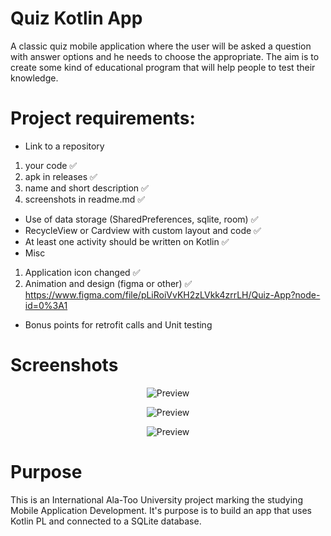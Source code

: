 # Quiz Kotlin App
A classic quiz mobile application where the user will be asked a question with answer options and he needs to choose the appropriate. The aim is to create some kind of educational program that will help people to test their knowledge. 

# Project requirements:
* Link to a repository 
1) your code :white_check_mark:
2) apk in releases :white_check_mark:
3) name and short description :white_check_mark:
4) screenshots in readme.md :white_check_mark:
* Use of data storage (SharedPreferences, sqlite, room) :white_check_mark:
* RecycleView or Cardview with custom layout and code :white_check_mark:
* At least one activity should be written on Kotlin :white_check_mark:
* Misc  
1) Application icon changed :white_check_mark:
2) Animation and design (figma or other) :white_check_mark:
https://www.figma.com/file/pLiRoiVvKH2zLVkk4zrrLH/Quiz-App?node-id=0%3A1
* Bonus points for retrofit calls and Unit testing 

# Screenshots

<p align="center">
  <img src="https://sun9-8.userapi.com/AijUVO6ajyv7tZjgk_g47uTShrc6h7WPIyFVig/1xD3KkXvqGg.jpg" alt="Preview"/>
</p>

<p align="center">
  <img src="https://sun9-67.userapi.com/Y1uMyqsnuWII__1Rp54ch7N6IkT04qeObNlcWw/DAZY1rGb8YQ.jpg" alt="Preview"/>
</p>

<p align="center">
  <img src="https://sun3-11.userapi.com/ZTJ-zzTEZRcj_1Dw_GFKBqTo8ofjoZ462-Tm9g/-ZOrKCiYcio.jpg" alt="Preview"/>
</p>


# Purpose

This is an International Ala-Too University project marking the studying Mobile Application Development. It's purpose is to build an app that uses Kotlin PL and connected to a SQLite database.
